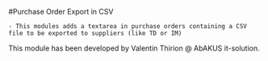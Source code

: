 #Purchase Order Export in CSV
    
    - This modules adds a textarea in purchase orders containing a CSV file to be exported to suppliers (like TD or IM)

This module has been developed by Valentin Thirion @ AbAKUS it-solution.